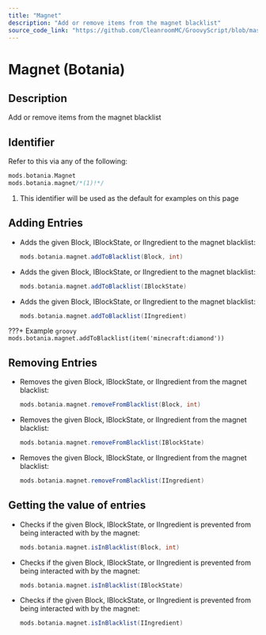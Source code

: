 ```yaml
---
title: "Magnet"
description: "Add or remove items from the magnet blacklist"
source_code_link: "https://github.com/CleanroomMC/GroovyScript/blob/master/src/main/java/com/cleanroommc/groovyscript/compat/mods/botania/Magnet.java"
---
```


# Magnet (Botania)

## Description

Add or remove items from the magnet blacklist

## Identifier

Refer to this via any of the following:

```groovy hl_lines="2"
mods.botania.Magnet
mods.botania.magnet/*(1)!*/
```

1. This identifier will be used as the default for examples on this page

## Adding Entries

- Adds the given Block, IBlockState, or IIngredient to the magnet blacklist:

    ```groovy
    mods.botania.magnet.addToBlacklist(Block, int)
    ```

- Adds the given Block, IBlockState, or IIngredient to the magnet blacklist:

    ```groovy
    mods.botania.magnet.addToBlacklist(IBlockState)
    ```

- Adds the given Block, IBlockState, or IIngredient to the magnet blacklist:

    ```groovy
    mods.botania.magnet.addToBlacklist(IIngredient)
    ```

???+ Example
    ```groovy
    mods.botania.magnet.addToBlacklist(item('minecraft:diamond'))
    ```

## Removing Entries

- Removes the given Block, IBlockState, or IIngredient from the magnet blacklist:

    ```groovy
    mods.botania.magnet.removeFromBlacklist(Block, int)
    ```

- Removes the given Block, IBlockState, or IIngredient from the magnet blacklist:

    ```groovy
    mods.botania.magnet.removeFromBlacklist(IBlockState)
    ```

- Removes the given Block, IBlockState, or IIngredient from the magnet blacklist:

    ```groovy
    mods.botania.magnet.removeFromBlacklist(IIngredient)
    ```


## Getting the value of entries

- Checks if the given Block, IBlockState, or IIngredient is prevented from being interacted with by the magnet:

    ```groovy
    mods.botania.magnet.isInBlacklist(Block, int)
    ```

- Checks if the given Block, IBlockState, or IIngredient is prevented from being interacted with by the magnet:

    ```groovy
    mods.botania.magnet.isInBlacklist(IBlockState)
    ```

- Checks if the given Block, IBlockState, or IIngredient is prevented from being interacted with by the magnet:

    ```groovy
    mods.botania.magnet.isInBlacklist(IIngredient)
    ```
